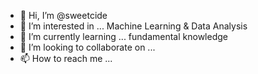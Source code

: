 - 👋 Hi, I’m @sweetcide
- 👀 I’m interested in ... Machine Learning & Data Analysis
- 🌱 I’m currently learning ... fundamental knowledge
- 💞️ I’m looking to collaborate on ...
- 📫 How to reach me ...

<!---
sweetcide/sweetcide is a ✨ special ✨ repository because its `README.md` (this file) appears on your GitHub profile.
You can click the Preview link to take a look at your changes.
--->
